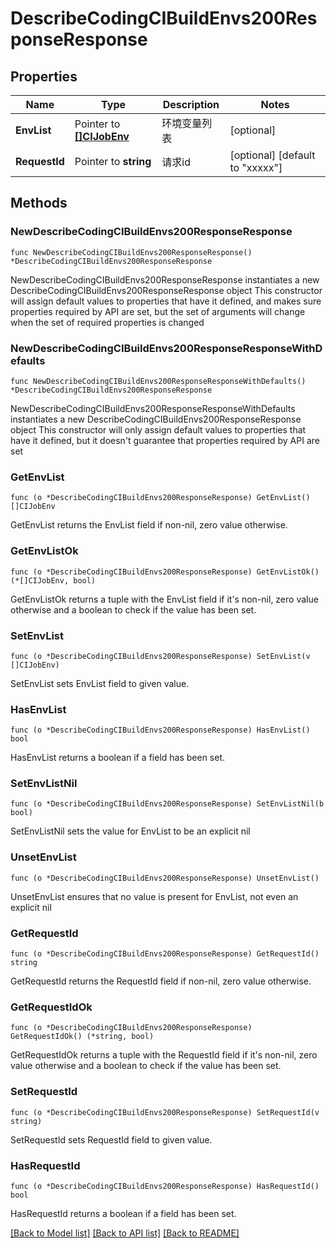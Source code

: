 # DescribeCodingCIBuildEnvs200ResponseResponse

## Properties

Name | Type | Description | Notes
------------ | ------------- | ------------- | -------------
**EnvList** | Pointer to [**[]CIJobEnv**](CIJobEnv.md) | 环境变量列表 | [optional] 
**RequestId** | Pointer to **string** | 请求id | [optional] [default to "xxxxx"]

## Methods

### NewDescribeCodingCIBuildEnvs200ResponseResponse

`func NewDescribeCodingCIBuildEnvs200ResponseResponse() *DescribeCodingCIBuildEnvs200ResponseResponse`

NewDescribeCodingCIBuildEnvs200ResponseResponse instantiates a new DescribeCodingCIBuildEnvs200ResponseResponse object
This constructor will assign default values to properties that have it defined,
and makes sure properties required by API are set, but the set of arguments
will change when the set of required properties is changed

### NewDescribeCodingCIBuildEnvs200ResponseResponseWithDefaults

`func NewDescribeCodingCIBuildEnvs200ResponseResponseWithDefaults() *DescribeCodingCIBuildEnvs200ResponseResponse`

NewDescribeCodingCIBuildEnvs200ResponseResponseWithDefaults instantiates a new DescribeCodingCIBuildEnvs200ResponseResponse object
This constructor will only assign default values to properties that have it defined,
but it doesn't guarantee that properties required by API are set

### GetEnvList

`func (o *DescribeCodingCIBuildEnvs200ResponseResponse) GetEnvList() []CIJobEnv`

GetEnvList returns the EnvList field if non-nil, zero value otherwise.

### GetEnvListOk

`func (o *DescribeCodingCIBuildEnvs200ResponseResponse) GetEnvListOk() (*[]CIJobEnv, bool)`

GetEnvListOk returns a tuple with the EnvList field if it's non-nil, zero value otherwise
and a boolean to check if the value has been set.

### SetEnvList

`func (o *DescribeCodingCIBuildEnvs200ResponseResponse) SetEnvList(v []CIJobEnv)`

SetEnvList sets EnvList field to given value.

### HasEnvList

`func (o *DescribeCodingCIBuildEnvs200ResponseResponse) HasEnvList() bool`

HasEnvList returns a boolean if a field has been set.

### SetEnvListNil

`func (o *DescribeCodingCIBuildEnvs200ResponseResponse) SetEnvListNil(b bool)`

 SetEnvListNil sets the value for EnvList to be an explicit nil

### UnsetEnvList
`func (o *DescribeCodingCIBuildEnvs200ResponseResponse) UnsetEnvList()`

UnsetEnvList ensures that no value is present for EnvList, not even an explicit nil
### GetRequestId

`func (o *DescribeCodingCIBuildEnvs200ResponseResponse) GetRequestId() string`

GetRequestId returns the RequestId field if non-nil, zero value otherwise.

### GetRequestIdOk

`func (o *DescribeCodingCIBuildEnvs200ResponseResponse) GetRequestIdOk() (*string, bool)`

GetRequestIdOk returns a tuple with the RequestId field if it's non-nil, zero value otherwise
and a boolean to check if the value has been set.

### SetRequestId

`func (o *DescribeCodingCIBuildEnvs200ResponseResponse) SetRequestId(v string)`

SetRequestId sets RequestId field to given value.

### HasRequestId

`func (o *DescribeCodingCIBuildEnvs200ResponseResponse) HasRequestId() bool`

HasRequestId returns a boolean if a field has been set.


[[Back to Model list]](../README.md#documentation-for-models) [[Back to API list]](../README.md#documentation-for-api-endpoints) [[Back to README]](../README.md)


